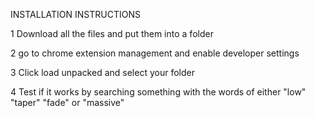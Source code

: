 INSTALLATION INSTRUCTIONS

1 Download all the files and put them into a folder

2 go to chrome extension management and enable developer settings

3 Click load unpacked and select your folder

4 Test if it works by searching something with the words of either "low" "taper" "fade" or "massive"
